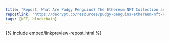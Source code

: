 ```yaml
---
title: "Repost: What Are Pudgy Penguins? The Ethereum NFT Collection and Toy Brand - Decrypt"
repostlink: "https://decrypt.co/resources/pudgy-penguins-ethereum-nft-collection-toy-brand"
tags: [NFT, blockchain]
---
```


{% include embed/linkpreview-repost.html %}